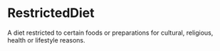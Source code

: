 # RestrictedDiet

A diet restricted to certain foods or preparations for cultural, religious, health or lifestyle reasons.
